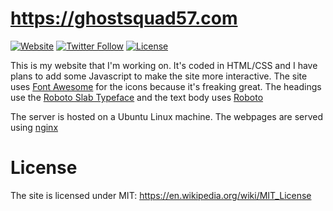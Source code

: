 # https://ghostsquad57.com
[![Website](https://img.shields.io/website-up-down-green-red/https/ghostsquad57.com.svg?style=flat-square)](https://ghostsquad57.com)
[![Twitter Follow](https://img.shields.io/twitter/follow/ghostsquad57.svg?style=social&label=Follow&style=flat-square)](https://twitter.com/GhostSquad57)
[![License](https://img.shields.io/:license-MIT-blue.svg?style=flat-square)](https://raw.githubusercontent.com/GhostSquad57/website/master/LICENSE)

This is my website that I'm working on. It's coded in HTML/CSS and I have plans to add some Javascript to make the site more interactive.
The site uses [Font Awesome](http://fontawesome.io/) for the icons because it's freaking great. The headings use the [Roboto Slab Typeface](https://fonts.google.com/specimen/Roboto+Slab) and the text body uses [Roboto](https://fonts.google.com/specimen/Roboto)

The server is hosted on a Ubuntu Linux machine. The webpages are served using [nginx](https://www.nginx.com/)

# License
The site is licensed under MIT: https://en.wikipedia.org/wiki/MIT_License
